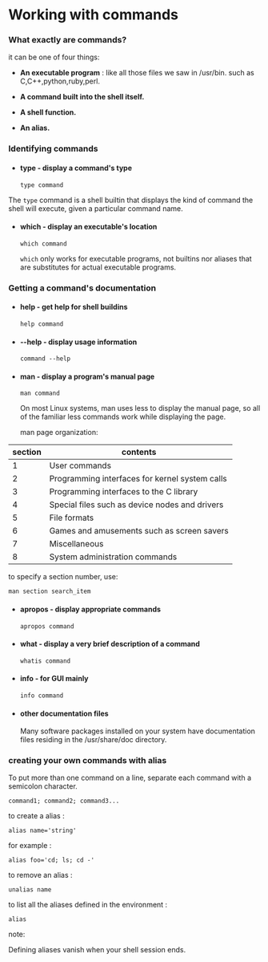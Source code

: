 # Working with commands
### What exactly are commands?
it can be one of four things:
-  **An executable program** : like all those files we saw in /usr/bin. such as C,C++,python,ruby,perl.

- **A command built into the shell itself.**

- **A shell function.**

- **An alias.**

### Identifying commands

- #### type - display a command's type

  ```
  type command
  ```
The `type` command is a shell builtin that displays the kind of command the shell will
execute, given a particular command name.

- #### which - display an executable's location

  ```
  which command
  ```


  `which` only works for executable programs, not builtins nor aliases that are substitutes for actual executable programs.

### Getting a command's documentation

- #### help - get help for shell buildins
  ```
  help command
  ```

- #### --help - display usage information

  ```
  command --help
  ```

- #### man - display a program's manual page
  ```
  man command
  ```
  On most Linux systems, man uses less to display the manual page, so all of the familiar
  less commands work while displaying the page.

  man page organization:

| section | contents |
| ------- | -------- |
| 1 | User commands |
| 2 | Programming interfaces for kernel system calls |
| 3 | Programming interfaces to the C library |
| 4 | Special files such as device nodes and drivers |
| 5 | File formats |
| 6 | Games and amusements such as screen savers |
| 7 | Miscellaneous |
| 8 | System administration commands |


  to specify a section number, use:
  ```
  man section search_item
  ```

- #### apropos - display appropriate commands

  ```
  apropos command
  ```
- #### what - display a very brief description of a command
  ```
  whatis command
  ```
- #### info - for GUI mainly
  ```
  info command
  ```

- #### other documentation files

  Many software packages installed on your system have documentation files residing in the /usr/share/doc directory.

### creating your own commands with alias
To put more than one command on a line,  separate each command with a semicolon character.
```
command1; command2; command3...
```

to create a alias :
```
alias name='string'
```
for example :
```
alias foo='cd; ls; cd -'
```

to remove an alias :
```
unalias name
```
to list all the aliases defined in the environment :
```
alias
```
note:

Defining aliases vanish when your shell session ends.
